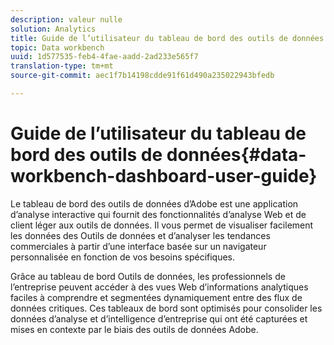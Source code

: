 ```yaml
---
description: valeur nulle
solution: Analytics
title: Guide de l’utilisateur du tableau de bord des outils de données
topic: Data workbench
uuid: 1d577535-feb4-4fae-aadd-2ad233e565f7
translation-type: tm+mt
source-git-commit: aec1f7b14198cdde91f61d490a235022943bfedb

---
```



# Guide de l’utilisateur du tableau de bord des outils de données{#data-workbench-dashboard-user-guide}

Le tableau de bord des outils de données d’Adobe est une application d’analyse interactive qui fournit des fonctionnalités d’analyse Web et de client léger aux outils de données. Il vous permet de visualiser facilement les données des Outils de données et d’analyser les tendances commerciales à partir d’une interface basée sur un navigateur personnalisée en fonction de vos besoins spécifiques.

Grâce au tableau de bord Outils de données, les professionnels de l’entreprise peuvent accéder à des vues Web d’informations analytiques faciles à comprendre et segmentées dynamiquement entre des flux de données critiques. Ces tableaux de bord sont optimisés pour consolider les données d’analyse et d’intelligence d’entreprise qui ont été capturées et mises en contexte par le biais des outils de données Adobe.
